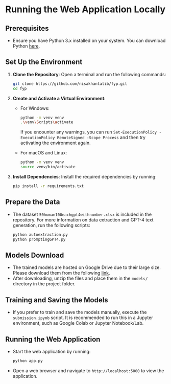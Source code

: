# Running the Web Application Locally

## Prerequisites
- Ensure you have Python 3.x installed on your system. You can download Python [here](https://www.python.org/downloads/).

## Set Up the Environment

1. **Clone the Repository**: Open a terminal and run the following commands:
    ```bash
    git clone https://github.com/nisakhantalib/fyp.git
    cd fyp
    ```

2. **Create and Activate a Virtual Environment**:
    - For Windows:
        ```bash
        python -m venv venv
        .\venv\Scripts\activate
        ```
        If you encounter any warnings, you can run `Set-ExecutionPolicy -ExecutionPolicy RemoteSigned -Scope Process` and then try activating the environment again.

    - For macOS and Linux:
        ```bash
        python -m venv venv
        source venv/bin/activate
        ```

3. **Install Dependencies**: Install the required dependencies by running:
    ```bash
    pip install -r requirements.txt
    ```

## Prepare the Data
- The dataset `50human100eachgpt4withnumber.xlsx` is included in the repository. For more information on data extraction and GPT-4 text generation, run the following scripts:
    ```bash
    python autoextraction.py
    python promptingGPT4.py
    ```

## Models Download
- The trained models are hosted on Google Drive due to their large size. Please download them from the following [link](https://drive.google.com/drive/folders/1kG_oZCJgX7tpPZRCKc6-sQmQ9rc9RJeO?usp=sharing).
- After downloading, unzip the files and place them in the `models/` directory in the project folder.

## Training and Saving the Models
- If you prefer to train and save the models manually, execute the `submission.ipynb` script. It is recommended to run this in a Jupyter environment, such as Google Colab or Jupyter Notebook/Lab.

## Running the Web Application
- Start the web application by running:
    ```bash
    python app.py
    ```
- Open a web browser and navigate to `http://localhost:5000` to view the application.
